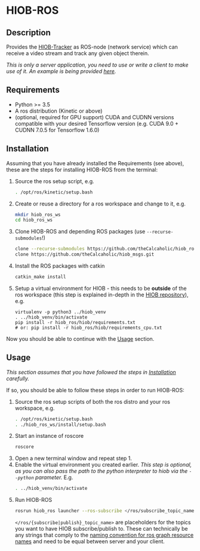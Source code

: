 # HIOB-ROS

## Description

Provides the [HIOB-Tracker](https://github.com/kratenko/HIOB) 
as ROS-node (network service) which can receive a video stream
and track any given object therein.

_This is only a server application, you need to use or write a
client to make use of it. An example is being provided
[here](https://github.com/theCalcaholic/hiob_example_client)._

## Requirements
- Python >= 3.5
- A ros distribution (Kinetic or above)
- (optional, required for GPU support) CUDA and CUDNN versions 
    compatible with your desired Tensorflow version
    (e.g. CUDA 9.0 + CUDNN 7.0.5 for Tensorflow 1.6.0) 

##  Installation

Assuming that you have already installed the Requirements (see above),
these are the steps for installing HIOB-ROS from the terminal:

1. Source the ros setup script, e.g.
    ```sh
    . /opt/ros/kinetic/setup.bash
    ```
2. Create or reuse a directory for a ros workspace and change to it, e.g.
    ```sh
    mkdir hiob_ros_ws
    cd hiob_ros_ws
    ```
3. Clone HIOB-ROS and depending ROS packages (use `--recurse-submodules`!)
    ```sh
    clone --recurse-submodules https://github.com/theCalcaholic/hiob_ros.git
    clone https://github.com/theCalcaholic/hiob_msgs.git
    ```
4. Install the ROS packages with catkin
    ```sh
    catkin_make install
    ```
5. Setup a virtual environment for HIOB - this needs to be
    __outside__ of the ros workspace (this step is explained in-depth in
    the [HIOB repository](https://github.com/kratenko/HIOB/blob/master/README.md)), e.g.
    ```
    virtualenv -p python3 ../hiob_venv
    . ../hiob_venv/bin/activate
    pip install -r hiob_ros/hiob/requirements.txt
    # or: pip install -r hiob_ros/hiob/requirements_cpu.txt
    ```

Now you should be able to continue with the [Usage](#Usage) section.

## Usage

_This section assumes that you have followed the steps in [Installation](#Installation) carefully._

If so, you should be able to follow these steps in order to run HIOB-ROS:

1. Source the ros setup scripts of both the ros distro and your ros workspace, e.g.
    ```sh
    . /opt/ros/kinetic/setup.bash
    . ./hiob_ros_ws/install/setup.bash
    ```    
2. Start an instance of roscore
    ```sh
    roscore
    ```
3. Open a new terminal window and repeat step 1. 
4. Enable the virtual environment you created earlier. _This step is
    optional, as you can also pass the path to the python interpreter
    to hiob via the `--python` parameter._ E.g.
    ```sh
    . ../hiob_venv/bin/activate
    ```
5. Run HIOB-ROS
    ```sh
    rosrun hiob_ros launcher --ros-subscribe </ros/subscribe_topic_name> --ros-publish </ros/publish_topic_name>
    ```
    `</ros/{subscribe|publish}_topic_name>` are placeholders for the topics you want to have
    HIOB subscribe/publish to. These can technically be any strings that comply to the
    [naming convention for ros graph resource names](https://wiki.ros.org/Names#Valid_Names) and need to be equal
    between server and your client.